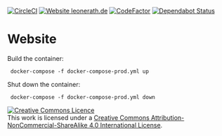 [![CircleCI](https://circleci.com/gh/LeonErath/Website/tree/master.svg?style=svg)](https://circleci.com/gh/LeonErath/Website/tree/master) [![Website leonerath.de](https://img.shields.io/website-up-down-green-red/http/leonerath.de.svg)](http://leonerath.de/) [![CodeFactor](https://www.codefactor.io/repository/github/leonerath/website/badge)](https://www.codefactor.io/repository/github/leonerath/website) [![Dependabot Status](https://api.dependabot.com/badges/status?host=github&repo=LeonErath/Website)](https://dependabot.com)


# Website


Build the container:
```
 docker-compose -f docker-compose-prod.yml up
```

Shut down the container:
```
 docker-compose -f docker-compose-prod.yml down
```



<a rel="license" href="http://creativecommons.org/licenses/by-nc-sa/4.0/"><img alt="Creative Commons Licence" style="border-width:0" src="https://i.creativecommons.org/l/by-nc-sa/4.0/88x31.png" /></a><br />This work is licensed under a <a rel="license" href="http://creativecommons.org/licenses/by-nc-sa/4.0/">Creative Commons Attribution-NonCommercial-ShareAlike 4.0 International License</a>.
